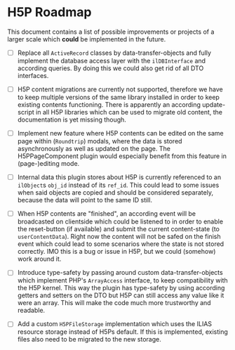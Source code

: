 # H5P Roadmap

This document contains a list of possible improvements or projects of a larger scale which **could** be implemented in
the future.

- [ ] Replace all `ActiveRecord` classes by data-transfer-objects and fully implement the database access layer with
  the `ilDBInterface` and according queries. By doing this we could also get rid of all DTO interfaces.

- [ ] H5P content migrations are currently not supported, therefore we have to keep multiple versions of the same
  library installed in order to keep existing contents functioning. There is apparently an according update-script in
  all H5P libraries which can be used to migrate old content, the documentation is yet missing though.

- [ ] Implement new feature where H5P contents can be edited on the same page within (`Roundtrip`) modals, where the
  data is stored asynchronously as well as updated on the page. The H5PPageComponent plugin would especially benefit
  from this feature in (page-)editing mode.

- [ ] Internal data this plugin stores about H5P is currently referenced to an `ilObject`s `obj_id` instead of
  its `ref_id`. This could lead to some issues when said objects are copied and should be considered separately,
  because the data will point to the same ID still.

- [ ] When H5P contents are "finished", an according event will be broadcasted on clientside which could be listened to
  in order to enable the reset-button (if available) and submit the current content-state (to `userContentData`). Right
  now the content will not be safed on the finish event which could lead to some scenarios where the state is not stored
  correctly. IMO this is a bug or issue in H5P, but we could (somehow) work around it.

- [ ] Introduce type-safety by passing around custom data-transfer-objects which implement PHP's `ArrayAccess`
  interface, to keep compatibility with the H5P kernel. This way the plugin has type-safety by using according getters
  and setters on the DTO but H5P can still access any value like it were an array. This will make the code much more
  trustworthy and readable.

- [ ] Add a custom `H5PFileStorage` implementation which uses the ILIAS resource storage instead of H5Ps default. If
  this is implemented, existing files also need to be migrated to the new storage.
